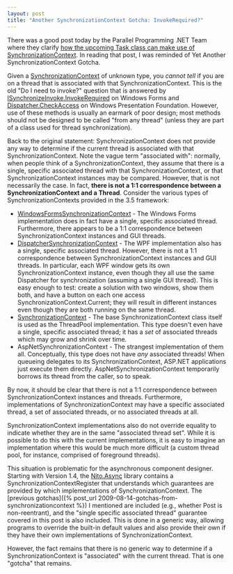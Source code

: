 ```yaml
---
layout: post
title: "Another SynchronizationContext Gotcha: InvokeRequired?"
---
```

There was a good post today by the Parallel Programming .NET Team where they clarify [how the upcoming Task class can make use of SynchronizationContext](http://blogs.msdn.com/pfxteam/archive/2009/09/22/9898090.aspx). In reading that post, I was reminded of Yet Another SynchronizationContext Gotcha.

Given a [SynchronizationContext](http://msdn.microsoft.com/en-us/library/system.threading.synchronizationcontext.aspx) of unknown type, you _cannot tell_ if you are on a thread that is associated with that SynchronizationContext. This is the old "Do I need to invoke?" question that is answered by [ISynchronizeInvoke.InvokeRequired](http://msdn.microsoft.com/en-us/library/system.componentmodel.isynchronizeinvoke.invokerequired.aspx) on Windows Forms and [Dispatcher.CheckAccess](http://msdn.microsoft.com/en-us/library/system.windows.threading.dispatcher.checkaccess.aspx) on Windows Presentation Foundation. However, use of these methods is usually an earmark of poor design; most methods should not be designed to be called "from any thread" (unless they are part of a class used for thread synchronization).

Back to the original statement: SynchronizationContext does not provide any way to determine if the current thread is associated with that SynchronizationContext. Note the vague term "associated with": normally, when people think of a SynchronizationContext, they assume that there is a single, specific associated thread with that SynchronizationContext, or that SynchronizationContext instances may be compared. However, that is not necessarily the case. In fact, **there is not a 1:1 correspondence between a SynchronizationContext and a Thread**. Consider the various types of SynchronizationContexts provided in the 3.5 framework:

- [WindowsFormsSynchronizationContext](http://msdn.microsoft.com/en-us/library/system.windows.forms.windowsformssynchronizationcontext.aspx) - The Windows Forms implementation does in fact have a single, specific associated thread. Furthermore, there appears to be a 1:1 correspondence between SynchronizationContext instances and GUI threads.
- [DispatcherSynchronizationContext](http://msdn.microsoft.com/en-us/library/system.windows.threading.dispatchersynchronizationcontext.aspx) - The WPF implementation also has a single, specific associated thread. However, there is not a 1:1 correspondence between SynchronizationContext instances and GUI threads. In particular, each WPF window gets its own SynchronizationContext instance, even though they all use the same Dispatcher for synchronization (assuming a single GUI thread). This is easy enough to test: create a solution with two windows, show them both, and have a button on each one access SynchronizationContext.Current; they will result in different instances even though they are both running on the same thread.
- [SynchronizationContext](http://msdn.microsoft.com/en-us/library/system.threading.synchronizationcontext.aspx) - The base SynchronizationContext class itself is used as the ThreadPool implementation. This type doesn't even have a single, specific associated thread; it has a _set_ of associated threads which may grow and shrink over time.
- AspNetSynchronizationContext - The strangest implementation of them all. Conceptually, this type does not have _any_ associated threads! When queueing delegates to its SynchronizationContext, ASP.NET applications just execute them directly. AspNetSynchronizationContext temporarily borrows its thread from the caller, so to speak.

By now, it should be clear that there is not a 1:1 correspondence between SynchronizationContext instances and threads. Furthermore, implementations of SynchronizationContext may have a specific associated thread, a set of associated threads, or no associated threads at all.

SynchronizationContext implementations also do not override equality to indicate whether they are in the same "associated thread set". While it is possible to do this with the current implementations, it is easy to imagine an implementation where this would be much more difficult (a custom thread pool, for instance, comprised of foreground threads).

This situation is problematic for the asynchronous component designer. Starting with Version 1.4, the [Nito.Async](http://www.codeplex.com/NitoAsync) library contains a SynchronizationContextRegister that understands which guarantees are provided by which implementations of SynchronizationContext. The [previous gotchas]({% post_url 2009-08-14-gotchas-from-synchronizationcontext %}) I mentioned are included (e.g., whether Post is non-reentrant), and the "single specific associated thread" guarantee covered in this post is also included. This is done in a generic way, allowing programs to override the built-in default values and also provide their own if they have their own implementations of SynchronizationContext.

However, the fact remains that there is no generic way to determine if a SynchronizationContext is "associated" with the current thread. That is one "gotcha" that remains.

